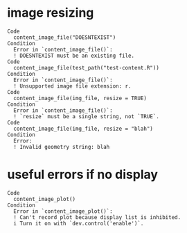 # image resizing

    Code
      content_image_file("DOESNTEXIST")
    Condition
      Error in `content_image_file()`:
      ! DOESNTEXIST must be an existing file.
    Code
      content_image_file(test_path("test-content.R"))
    Condition
      Error in `content_image_file()`:
      ! Unsupported image file extension: r.
    Code
      content_image_file(img_file, resize = TRUE)
    Condition
      Error in `content_image_file()`:
      ! `resize` must be a single string, not `TRUE`.
    Code
      content_image_file(img_file, resize = "blah")
    Condition
      Error:
      ! Invalid geometry string: blah

# useful errors if no display

    Code
      content_image_plot()
    Condition
      Error in `content_image_plot()`:
      ! Can't record plot because display list is inhibited.
      i Turn it on with `dev.control('enable')`.

